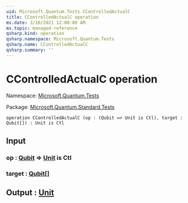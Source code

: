 ```yaml
---
uid: Microsoft.Quantum.Tests.CControlledActualC
title: CControlledActualC operation
ms.date: 3/26/2021 12:00:00 AM
ms.topic: managed-reference
qsharp.kind: operation
qsharp.namespace: Microsoft.Quantum.Tests
qsharp.name: CControlledActualC
qsharp.summary: ''
---
```


# CControlledActualC operation

Namespace: [Microsoft.Quantum.Tests](xref:Microsoft.Quantum.Tests)

Package: [Microsoft.Quantum.Standard.Tests](https://nuget.org/packages/Microsoft.Quantum.Standard.Tests)




```qsharp
operation CControlledActualC (op : (Qubit => Unit is Ctl), target : Qubit[]) : Unit is Ctl
```


## Input

### op : [Qubit](xref:microsoft.quantum.lang-ref.qubit) => [Unit](xref:microsoft.quantum.lang-ref.unit)  is Ctl




### target : [Qubit](xref:microsoft.quantum.lang-ref.qubit)[]





## Output : [Unit](xref:microsoft.quantum.lang-ref.unit)

